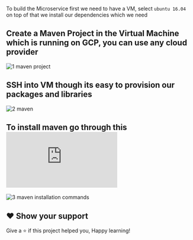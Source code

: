 To build the Microservice first we need to have a VM, select `ubuntu 16.04` on top of that we install our dependencies which we need

## Create a Maven Project in the Virtual Machine which is running on GCP, you can use any cloud provider

![1 maven project](https://user-images.githubusercontent.com/58173938/204171534-14b19ffe-a34f-4225-9a9c-74cc26580ef4.png)

## SSH into VM though its easy to provision our packages and libraries 

![2 maven ](https://user-images.githubusercontent.com/58173938/204171631-404a2b93-9f75-400b-a2fe-2980aa7e7e6f.png)

## To install maven go through this ![file](https://github.com/Krishnamohan-Yerrabilli/Microservices-with-Maven-Spring_Boot-And-Docker/blob/main/Setup/commands.txt) 

![3 maven installation commands](https://user-images.githubusercontent.com/58173938/204171809-bb651a87-a707-4bb3-8ecc-1a66587824fc.png)

## ❤ Show your support

Give a ⭐️ if this project helped you, Happy learning!
